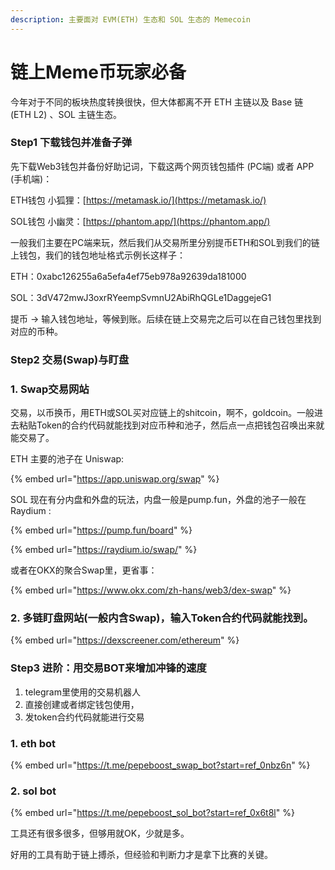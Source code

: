 ```yaml
---
description: 主要面对 EVM(ETH) 生态和 SOL 生态的 Memecoin
---
```


# 链上Meme币玩家必备



今年对于不同的板块热度转换很快，但大体都离不开 ETH 主链以及 Base 链 (ETH L2) 、SOL 主链生态。

### Step1 下载钱包并准备子弹

先下载Web3钱包并备份好助记词，下载这两个网页钱包插件 (PC端) 或者 APP (手机端)：

ETH钱包 小狐狸：[https://metamask.io/](https://metamask.io/)

SOL钱包 小幽灵：[https://phantom.app/](https://phantom.app/)

一般我们主要在PC端来玩，然后我们从交易所里分别提币ETH和SOL到我们的链上钱包，我们的钱包地址格式示例长这样子：

ETH：0xabc126255a6a5efa4ef75eb978a92639da181000

SOL：3dV472mwJ3oxrRYeempSvmnU2AbiRhQGLe1DaggejeG1

提币 -> 输入钱包地址，等候到账。后续在链上交易完之后可以在自己钱包里找到对应的币种。



### Step2 交易(Swap)与盯盘

### 1. Swap交易网站

交易，以币换币，用ETH或SOL买对应链上的shitcoin，啊不，goldcoin。一般进去粘贴Token的合约代码就能找到对应币种和池子，然后点一点把钱包召唤出来就能交易了。

ETH 主要的池子在 Uniswap:

{% embed url="https://app.uniswap.org/swap" %}

SOL 现在有分内盘和外盘的玩法，内盘一般是pump.fun，外盘的池子一般在 Raydium :

{% embed url="https://pump.fun/board" %}

{% embed url="https://raydium.io/swap/" %}

或者在OKX的聚合Swap里，更省事：

{% embed url="https://www.okx.com/zh-hans/web3/dex-swap" %}

### 2. 多链盯盘网站(一般内含Swap)，输入Token合约代码就能找到。

{% embed url="https://dexscreener.com/ethereum" %}

### Step3 进阶：用交易BOT来增加冲锋的速度

1. telegram里使用的交易机器人
2. 直接创建或者绑定钱包使用，
3. 发token合约代码就能进行交易&#x20;

### 1. eth bot&#x20;

{% embed url="https://t.me/pepeboost_swap_bot?start=ref_0nbz6n" %}

### 2. sol bot&#x20;

{% embed url="https://t.me/pepeboost_sol_bot?start=ref_0x6t8l" %}



工具还有很多很多，但够用就OK，少就是多。

好用的工具有助于链上搏杀，但经验和判断力才是拿下比赛的关键。











